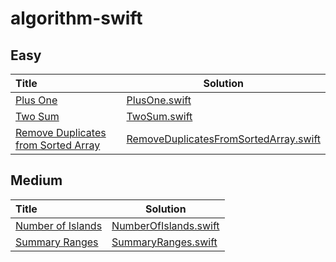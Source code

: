 # algorithm-swift

## Easy
| Title | Solution |
| :------------ | ------------- |
| [Plus One](https://leetcode.com/problems/plus-one/) | [PlusOne.swift](https://github.com/DexCodeFactory/algorithm-swift/blob/master/Easy/PlusOne.swift) |
| [Two Sum](https://leetcode.com/problems/two-sum/) | [TwoSum.swift](https://github.com/DexCodeFactory/algorithm-swift/blob/master/Easy/TwoSum.swift) |
| [Remove Duplicates from Sorted Array](https://leetcode.com/problems/remove-duplicates-from-sorted-array/) | [RemoveDuplicatesFromSortedArray.swift](https://github.com/DexCodeFactory/algorithm-swift/blob/master/Easy/RemoveDuplicatesFromSortedArray.swift) |

## Medium
| Title | Solution |
| :------------ | ------------- |
| [Number of Islands](https://leetcode.com/problems/number-of-islands/) | [NumberOfIslands.swift](https://github.com/DexCodeFactory/algorithm-swift/blob/master/Medium/NumberOfIslands.swift) |
| [Summary Ranges](https://leetcode.com/problems/summary-ranges/) | [SummaryRanges.swift](https://github.com/DexCodeFactory/algorithm-swift/blob/master/Medium/SummaryRanges.swift) |
